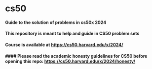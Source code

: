 # cs50
#### Guide to the solution of problems in cs50x 2024
#### This repository is meant to help and guide in CS50 problem sets
#### Course is available at <https://cs50.harvard.edu/x/2024/>
#### #### Please read the academic honesty guidelines for CS50 before opening this repo: https://cs50.harvard.edu/x/2024/honesty/
